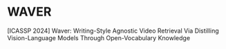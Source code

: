 # WAVER
[ICASSP 2024] Waver: Writing-Style Agnostic Video Retrieval Via Distilling Vision-Language Models Through Open-Vocabulary Knowledge
